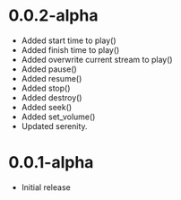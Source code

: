 # 0.0.2-alpha
- Added start time to play()
- Added finish time to play()
- Added overwrite current stream to play()
- Added pause()
- Added resume()
- Added stop()
- Added destroy()
- Added seek()
- Added set_volume()
- Updated serenity.

# 0.0.1-alpha
- Initial release
